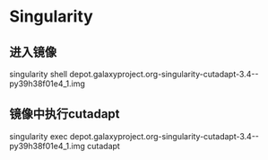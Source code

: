 # Singularity
## 进入镜像
 singularity shell depot.galaxyproject.org-singularity-cutadapt-3.4--py39h38f01e4_1.img
 
## 镜像中执行cutadapt
  singularity exec  depot.galaxyproject.org-singularity-cutadapt-3.4--py39h38f01e4_1.img cutadapt
  

